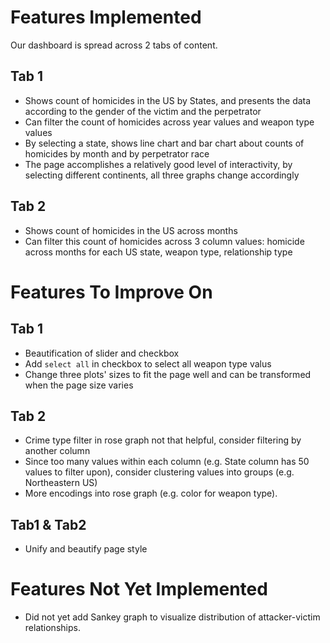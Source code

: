 # Features Implemented
Our dashboard is spread across 2 tabs of content.

## Tab 1
* Shows count of homicides in the US by States, and presents the data according to the gender of the victim and the perpetrator
* Can filter the count of homicides across year values and weapon type values
* By selecting a state, shows line chart and bar chart about counts of homicides by month and by perpetrator race
* The page accomplishes a relatively good level of interactivity, by selecting different continents, all three graphs change accordingly

## Tab 2
* Shows count of homicides in the US across months
* Can filter this count of homicides across 3 column values: homicide across months for each US state, weapon type, relationship type

# Features To Improve On

## Tab 1
* Beautification of slider and checkbox 
* Add `select all` in checkbox to select all weapon type valus 
* Change three plots' sizes to fit the page well and can be transformed when the page size varies

## Tab 2
* Crime type filter in rose graph not that helpful, consider filtering by another column
* Since too many values within each column (e.g. State column has 50 values to filter upon), consider clustering values into groups (e.g. Northeastern US)
* More encodings into rose graph (e.g. color for weapon type).

## Tab1 & Tab2
* Unify and beautify page style

# Features Not Yet Implemented

* Did not yet add Sankey graph to visualize distribution of attacker-victim relationships.

